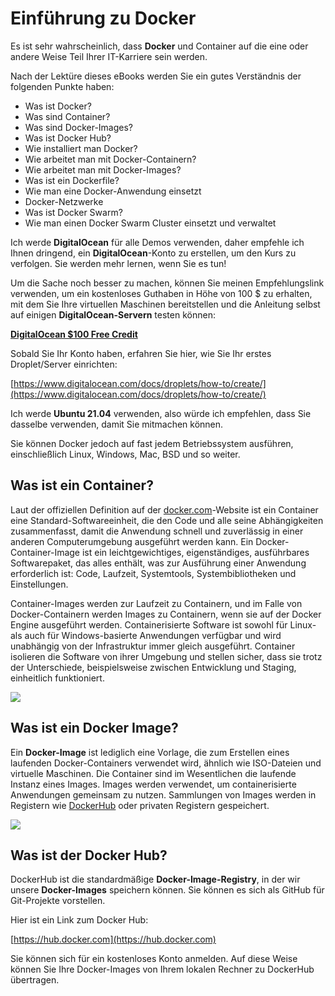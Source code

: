# Einführung zu Docker

Es ist sehr wahrscheinlich, dass **Docker** und Container auf die eine oder andere Weise Teil Ihrer IT-Karriere sein werden.

Nach der Lektüre dieses eBooks werden Sie ein gutes Verständnis der folgenden Punkte haben:

* Was ist Docker?
* Was sind Container?
* Was sind Docker-Images?
* Was ist Docker Hub?
* Wie installiert man Docker?
* Wie arbeitet man mit Docker-Containern?
* Wie arbeitet man mit Docker-Images?
* Was ist ein Dockerfile?
* Wie man eine Docker-Anwendung einsetzt
* Docker-Netzwerke
* Was ist Docker Swarm?
* Wie man einen Docker Swarm Cluster einsetzt und verwaltet

Ich werde **DigitalOcean** für alle Demos verwenden, daher empfehle ich Ihnen dringend, ein **DigitalOcean**-Konto zu erstellen, um den Kurs zu verfolgen. Sie werden mehr lernen, wenn Sie es tun!

Um die Sache noch besser zu machen, können Sie meinen Empfehlungslink verwenden, um ein kostenloses Guthaben in Höhe von 100 $ zu erhalten, mit dem Sie Ihre virtuellen Maschinen bereitstellen und die Anleitung selbst auf einigen **DigitalOcean-Servern** testen können:

**[DigitalOcean $100 Free Credit](https://m.do.co/c/2a9bba940f39)**

Sobald Sie Ihr Konto haben, erfahren Sie hier, wie Sie Ihr erstes Droplet/Server einrichten:

[https://www.digitalocean.com/docs/droplets/how-to/create/](https://www.digitalocean.com/docs/droplets/how-to/create/)

Ich werde **Ubuntu 21.04** verwenden, also würde ich empfehlen, dass Sie dasselbe verwenden, damit Sie mitmachen können.

Sie können Docker jedoch auf fast jedem Betriebssystem ausführen, einschließlich Linux, Windows, Mac, BSD und so weiter.


## Was ist ein Container?

Laut der offiziellen Definition auf der [docker.com](docker.com)-Website ist ein Container eine Standard-Softwareeinheit, die den Code und alle seine Abhängigkeiten zusammenfasst, damit die Anwendung schnell und zuverlässig in einer anderen Computerumgebung ausgeführt werden kann. Ein Docker-Container-Image ist ein leichtgewichtiges, eigenständiges, ausführbares Softwarepaket, das alles enthält, was zur Ausführung einer Anwendung erforderlich ist: Code, Laufzeit, Systemtools, Systembibliotheken und Einstellungen.

Container-Images werden zur Laufzeit zu Containern, und im Falle von Docker-Containern werden Images zu Containern, wenn sie auf der Docker Engine ausgeführt werden. Containerisierte Software ist sowohl für Linux- als auch für Windows-basierte Anwendungen verfügbar und wird unabhängig von der Infrastruktur immer gleich ausgeführt. Container isolieren die Software von ihrer Umgebung und stellen sicher, dass sie trotz der Unterschiede, beispielsweise zwischen Entwicklung und Staging, einheitlich funktioniert.

![](https://github.com/bobbyiliev/introduction-to-docker-ebook/raw/main/ebook/de/assets/images/infrastructure.png)

## Was ist ein Docker Image?

Ein **Docker-Image** ist lediglich eine Vorlage, die zum Erstellen eines laufenden Docker-Containers verwendet wird, ähnlich wie ISO-Dateien und virtuelle Maschinen. Die Container sind im Wesentlichen die laufende Instanz eines Images. Images werden verwendet, um containerisierte Anwendungen gemeinsam zu nutzen. Sammlungen von Images werden in Registern wie [DockerHub](https://hub.docker.com/) oder privaten Registern gespeichert.

![](https://github.com/bobbyiliev/introduction-to-docker-ebook/raw/main/ebook/de/assets/images/process.png)


## Was ist der Docker Hub?

DockerHub ist die standardmäßige **Docker-Image-Registry**, in der wir unsere **Docker-Images** speichern können. Sie können es sich als GitHub für Git-Projekte vorstellen.

Hier ist ein Link zum Docker Hub:

[https://hub.docker.com](https://hub.docker.com)

Sie können sich für ein kostenloses Konto anmelden. Auf diese Weise können Sie Ihre Docker-Images von Ihrem lokalen Rechner zu DockerHub übertragen.

